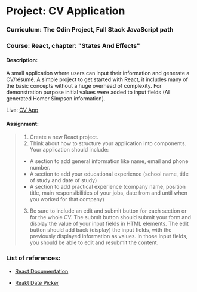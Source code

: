 # Project: CV Application

### Curriculum: The Odin Project, Full Stack JavaScript path

### Course: React, chapter: "States And Effects"

#### Description:

A small application where users can input their information and generate a CV/résumé. A simple project to get started with React, it includes many of the basic concepts without a huge overhead of complexity.
For demonstration purpose initial values were added to input fields (AI generated Homer Simpson information).

Live: [CV App](https://imatsiuk-cvapplication.vercel.app/)

#### Assignment:

> 1. Create a new React project.
> 2. Think about how to structure your application into components. Your application should include:
>
> - A section to add general information like name, email and phone number.
> - A section to add your educational experience (school name, title of study and date of study)
> - A section to add practical experience (company name, position title, main responsibilities of your jobs, date from and until when you worked for that company)
>
> 3. Be sure to include an edit and submit button for each section or for the whole CV. The submit button should submit your form and display the value of your input fields in HTML elements. The edit button should add back (display) the input fields, with the previously displayed information as values. In those input fields, you should be able to edit and resubmit the content.

### List of references:

- [React Documentation](https://react.dev/learn)

- [Reakt Date Picker](https://refine.dev/blog/react-date-picker/#introduction)
